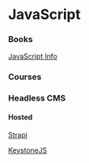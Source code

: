 # JavaScript



### Books

[JavaScript Info](https://javascript.info/)

### Courses


### Headless CMS

#### Hosted

[Strapi](https://strapi.io)

[KeystoneJS](https://keystonejs.com/)
